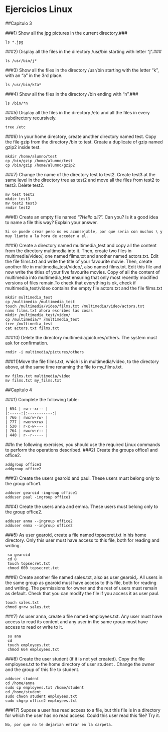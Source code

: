 # Ejercicios Linux

##Capitulo 3


###1) Show all the jpg pictures in the current directory.###

```console 
ls *.jpg
```
###2) Display all the files in the directory /usr/bin starting with letter “j”.###
```console 
ls /usr/bin/j*
```
###3) Show all the files in the directory /usr/bin starting with the letter “k”, with an “a” in the 3rd place.
```console 
ls /usr/bin/k?a*
```
###4) Show all the files in the directory /bin ending with “n”.###
```console 
ls /bin/*n
```
###5) Display all the files in the directory /etc and all the files in every subdirectory recursively.
```console 
tree /etc
```
###6) In your home directory, create another directory named test. Copy the file gzip from the directory /bin to test. Create a duplicate of gzip named gzip2 inside test.
```console 
mkdir /home/alumno/test
cp /bin/gzip /home/alumno/test
cp /bin/gzip /home/alumno/gzip2
```
###7) Change the name of the directory test to test2. Create test3 at the same level in the directory tree as test2 and move all the files from test2 to test3. Delete test2.
```console 
mv test test2
mkdir test3
mv test2 test3
rmdir test2
```
###8) Create an empty file named “*?Hello all?*”. Can you? Is it a good idea to name a file this way? Explain your answer.
```console 
Si se puede crear pero no es aconsejable, por que seria con muchos \ y muy liante a la hora de acceder a el.
```
###9) Create a directory named multimedia_test and copy all the content from the directory multimedia into it. Then, create two files in multimedia/video/, one named films.txt and another named actors.txt. Edit the file films.txt and write the title of your favourite movie. Then, create another file in multimedia_test/video/, also named films.txt. Edit this file and now write the titles of your five favourite movies. Copy of all the content of multimedia into multimedia_test ensuring that only most recently modified versions of files remain.To check that everything is ok, check if multimedia_test/video contains the empty file actors.txt and the file films.txt
```console 
mkdir multimedia_test
cp /multimedia /multimedia_test
touch /multimedia/video/films.txt /multimedia/video/actors.txt
nano films.txt ahora escribes las cosas
mkdir /multimedia_test/video/
cp /multimedia/* /multimedia_test
tree /multimedia_test
cat actors.txt films.txt
```

###10) Delete the directory multimedia/pictures/others. The system must ask for confirmation.
```console 
rmdir -i multimedia/pictures/others
```
###11)Move the file films.txt, which is in multimedia/video, to the directory above, at the same time renaming the file to my_films.txt.
```console 
mv films.txt multimedia/video
mv films.txt my_films.txt
```
##Capitulo 4

###1) Complete the following table:
```console
| 654 | rw-r-xr-- |
|:-----:|:-----------:|
| 766 | rwxrw-rw- |
| 777 | rwxrwxrwx |
| 520 | r-x-w---- |
| 764 | rwxrw-r-- |
| 440 | r--r----- |
```
##In the following exercises, you should use the required Linux commands to perform the operations described.
###2) Create the groups office1 and office2.
```console
addgroup office1
addgroup office2
```
###3) Create the users gearoid and paul. These users must belong only to the group office1.
```console
adduser gearoid -ingroup office1
adduser paul -ingroup office1
```
###4) Create the users anna and emma. These users must belong only to the group office2.
```console
adduser anna --ingroup office2
adduser emma --ingroup office2
```
###5) As user gearoid, create a file named topsecret.txt in his home directory. Only this user must have access to this file, both for reading and writing.
```console
 su gearoid
 cd 8
 touch topsecret.txt
 chmod 600 topsecret.txt
```
###6) Create another file named sales.txt, also as user gearoid,. All users in the same group as gearoid must have access to this file, both for reading and writing. The permissions for owner and the rest of users must remain as default. Check that you can modify the file if you access it as user paul.
```console
touch sales.txt
chmod g+rw sales.txt
```
###7) As user anna, create a file named employees.txt. Any user must have access to read its content and any user in the same group must have access to read or write to it.
```console
 su ana
 cd
 touch employees.txt
 chmod 664 employees.txt
```
###8) Create the user student (if it is not yet created). Copy the file employees.txt to the home directory of user student . Change the owner and the group of this file to student.
```console
adduser student
cd /home/anna
sudo cp employees.txt /home/student
cd /home/student
sudo chwon student employees.txt
sudo chgrp office2 employees.txt
```
###17) Supose a user has read access to a file, but this file is in a directory for which the user has no read access. Could this user read this file? Try it.
```console
No, por que no te dejarian entrar en la carpeta.
```
